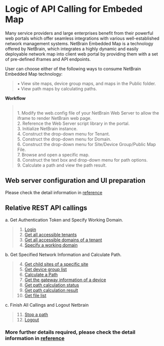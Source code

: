 
# Logic of API Calling for Embeded Map
Many service providers and large enterprises benefit from their powerful web portals which offer seamless integrations with various well-established network management systems. NetBrain Embedded Map is a technology offered by NetBrain, which integrates a highly dynamic and easily deployable network map into client web portal by providing them with a set of pre-defined iframes and API endpoints.

User can choose either of the following ways to consume NetBrain Embedded Map technology:<br>
>▪ View site maps, device group maps, and maps in the Public folder.<br>
▪ View path maps by calculating paths.

**Workflow**
><br>1. Modify the web.config file of your NetBrain Web Server to allow the iframe to render NetBrain web page.<br>2. Reference the Web Server script library in the portal.<br>3. Initialize NetBrain instance.<br>4. Construct the drop-down menu for Tenant.<br>5. Construct the drop-down menu for Domain.<br>6. Construct the drop-down menu for Site/Device Group/Public Map File.<br>7. Browse and open a specific map.<br>8. Construct the text box and drop-down menu for path options.<br>9. Calculate a path and view the path result.

## Web server configuration and UI preparation 
Please check the detail information in [reference](https://github.com/Gongdai/REST_API_with_Markdown/blob/master/Golden%20Use%20Case%20Templates/v3_NetBrain_Embedded_Map_Quick_Start_Guide.pdf)

## Relative REST API callings
a. Get Authentication Token and Specify Working Domain.
>1. [Login](https://github.com/Gongdai/REST_API_with_Markdown/blob/master/REST%20APIs%20Documentation/Authentication%20and%20Authorization/Login%20API.md) <br>
>2. [Get all accessible tenants](https://github.com/Gongdai/REST_API_with_Markdown/blob/master/REST%20APIs%20Documentation/Authentication%20and%20Authorization/Get%20All%20Accessible%20Tenants%20API.md) <br>
>3. [Get all accessible domains of a tenant](https://github.com/Gongdai/REST_API_with_Markdown/blob/master/REST%20APIs%20Documentation/Authentication%20and%20Authorization/Get%20All%20Accessible%20Domains%20API.md) <br>
>4. [Specify a working domain](https://github.com/Gongdai/REST_API_with_Markdown/blob/master/REST%20APIs%20Documentation/Authentication%20and%20Authorization/Specify%20A%20Working%20Domain%20API.md)

b. Get Specified Network Information and Calculate Path. 
>4. [Get child sites of a specific site](https://github.com/Gongdai/REST_API_with_Markdown/blob/master/REST%20APIs%20Documentation/Site%20Management/Get%20Child%20Site%20API.md) <br>
>5. [Get device group list](https://github.com/Gongdai/REST_API_with_Markdown/blob/master/REST%20APIs%20Documentation/Devices%20Management/Get%20Device%20Group%20API.md) <br>
>6. [Calculate a Path](https://github.com/Gongdai/REST_API_with_Markdown/blob/master/REST%20APIs%20Documentation/Path%20Management/Calculate%20Path%20API.md) <br>
>7. [Get the gateway information of a device](https://github.com/Gongdai/REST_API_with_Markdown/blob/master/REST%20APIs%20Documentation/Path%20Management/Resolve%20Device%20Gateway%20API.md) <br>
>8. [Get path calculation status]() <br>
>9. [Get path calculation result](https://github.com/Gongdai/REST_API_with_Markdown/blob/master/REST%20APIs%20Documentation/Path%20Management/Get%20Path%20Calculation%20Result%20API.md) <br>
>10. [Get file list](https://github.com/Gongdai/Netbrain_REST_API_First_Regularization/blob/master/Netbrain_REST_API/API_test/Golden%20Use%20Case%20Templates/Logic%20of%20API%20Calling%20for%20Embed%20Map.md)

c. Finish All Callings and Logout Netbrain 
>11. [Stop a path](https://github.com/Gongdai/Netbrain_REST_API_First_Regularization/blob/master/Netbrain_REST_API/API_test/Golden%20Use%20Case%20Templates/Logic%20of%20API%20Calling%20for%20Embed%20Map.md) 
>12. [Logout](https://github.com/Gongdai/REST_API_with_Markdown/blob/master/REST%20APIs%20Documentation/Authentication%20and%20Authorization/Logout%20API.md)

### More further details required, please check the detail information in [reference](https://github.com/Gongdai/REST_API_with_Markdown/blob/master/Golden%20Use%20Case%20Templates/v3_NetBrain_Embedded_Map_Quick_Start_Guide.pdf)
